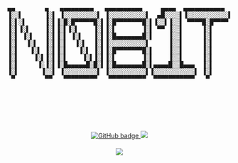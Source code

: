 
<pre style="text-align:center;" class="fig">
 

                                                                                              ,---.-,                      ,----,            
                                                                                            '   ,'  '.                  .'   .`|       ,--, 
                                                                                           '   ,'  '.                  .'   .`|       ,--, 
▄▄        ▄   ▄▄▄▄▄▄▄▄▄   ▄▄▄▄▄▄▄▄▄▄     ▄▄▄▄  ▄▄▄▄▄▄▄▄▄▄▄  ▄▄▄▄▄▄▄▄▄▄▄         ,----..    /   /      \     ,---,    .'   .'   ;     ,--.'|    
▐░░▌      ▐░▌ ▐░░░░░░░░░▌ ▐░░░░░░░░░░▌  ▄█░░░░▌▐░░░░░░░░░░░▌▐░░░░░░░░░░░▌       /   /   \  .   ;  ,/.  :  ,`--.' |  ,---, '    .'  ,--,  | :  
▐░▌░▌     ▐░▌▐░█░█▀▀▀▀▀█░▌▐░█▀▀▀▀▀▀▀█░▌▐░░▌▐░░▌ ▀▀▀▀█░█▀▀▀▀ ▐░█▀▀▀▀▀▀▀█░▌      /   .     : '   |  | :  ; /    /  :  |   :     ./,---.'|  : ' 
▐░▌▐░▌    ▐░▌▐░▌▐░▌    ▐░▌▐░▌       ▐░▌ ▀▀ ▐░░▌     ▐░▌     ▐░▌       ▐░▌     .   /   ;.  \'   |  ./   ::    |.' '  ;   | .'  / ;   : |  | ; 
▐░▌ ▐░▌   ▐░▌▐░▌ ▐░▌   ▐░▌▐░█▄▄▄▄▄▄▄█░▌    ▐░░▌     ▐░▌     ▐░█▄▄▄▄▄▄▄█░▌    .   ;   /  ` ;|   :       ,`----':  |  `---' /  ;  |   | : _' | 
▐░▌  ▐░▌  ▐░▌▐░▌  ▐░▌  ▐░▌▐░░░░░░░░░░▌     ▐░░▌     ▐░▌     ▐░░░░░░░░░░░▌    ;   |  ; \ ; | \   \     /    '   ' ;    /  ;  /   :   : |.'  | 
▐░▌   ▐░▌ ▐░▌▐░▌   ▐░▌ ▐░▌▐░█▀▀▀▀▀▀▀█░▌    ▐░░▌     ▐░▌     ▐░█▀▀▀▀▀▀▀█░▌    |   :  | ; | '  ;   ,   '\    |   | |   ;  /  /    |   ' '  ; : 
▐░▌    ▐░▌▐░▌▐░▌    ▐░▌▐░▌▐░▌       ▐░▌    ▐░░▌     ▐░▌     ▐░▌       ▐░▌    .   |  ' ' ' : /   /      \   '   : ;  /  /  /     \   \  .'. | 
▐░▌     ▐░▐░▌▐░█▄▄▄▄▄█░█░▌▐░█▄▄▄▄▄▄▄█░▌▄▄▄▄█░░█▄▄▄  ▐░▌     ▐░▌       ▐░▌    '   ;  \; /  |.   ;  ,/.  :   |   | './__;  /       `---`:  | ' 
▐░▌      ▐░░▌ ▐░░░░░░░░░▌ ▐░░░░░░░░░░▌▐░░░░░░░░░░░▌ ▐░▌     ▐░▌       ▐░▌     \   \  ',  / '   |  | :  ;   '   : ||   : /             '  ; | 
 ▀        ▀▀   ▀▀▀▀▀▀▀▀▀   ▀▀▀▀▀▀▀▀▀▀  ▀▀▀▀▀▀▀▀▀▀▀   ▀       ▀         ▀      ;   :    /  '   |  ./   :   ;   |.';   |/              |  : ;         
                                                                                \   \ .'   |   :      /    '---'  `---'               '  ,/    
                                                                                 `---`      \   \   .'                                '--' 
                                                                                             `---`-'          

                  
 </pre>
<p align="center">
  <a href="https://github.com/N0b1ta?tab=followers">
    <img src="https://img.shields.io/github/followers/N0b1ta?label=Followers&logo=GitHub&style=for-the-badge&color=yellow" alt="GitHub badge" />
  </a>
  <a href="http://twitter.com/hello_n0b1ta">
    <img src="https://img.shields.io/twitter/follow/hello_n0b1ta?label=Twitter&logo=twitter&style=for-the-badge&color=blue" />
  </a>
</p>
<h4 align="center"><img src="https://github-readme-stats.vercel.app/api?username=N0b1ta&show_icons=true&theme=radical" /></h4>
